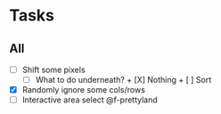 # Tasks
## All
- [ ] Shift some pixels
	- [ ] What to do underneath?
			+	[X] Nothing
			+ [ ] Sort
- [X] Randomly ignore some cols/rows
- [ ] Interactive area select @f-prettyland
